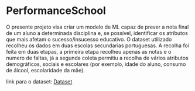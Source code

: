 # PerformanceSchool

O presente projeto visa criar um modelo de ML capaz de prever a nota final de um aluno a determinada disciplina e, se possível, identificar os atríbutos que mais afetam o sucesso/insucesso educativo. O dataset utilizado recolheu os dados em duas escolas secundarias portuguesas. A recolha foi feita em duas etapas, a primeira etapa recolheu apenas as notas e o numero de faltas, já a segunda coleta permitiu a recolha de vários atributos demográficos, sociais e escolares (por exemplo, idade do aluno, consumo de álcool, escolaridade da mãe).


link para o dataset: [Dataset](https://www.kaggle.com/datasets/whenamancodes/student-performance)
